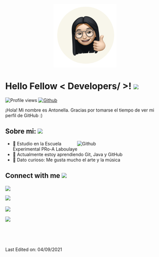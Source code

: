 <p align="center">
    <img width="200" src="https://github.com/Kathryn-Jie/Kathryn-Jie/blob/main/kathryn.png">
</p>

<h1> Hello Fellow < Developers/ >! <img src = "https://raw.githubusercontent.com/MartinHeinz/MartinHeinz/master/wave.gif" width = 30px> </h1>
<p align='center'>
</p>


![Profile views](https://visitor-badge.glitch.me/badge?page_id=Aditya664.Aditya664)
[![Github](https://img.shields.io/github/followers/Aditya664?label=Follow&style=social)](https://github.com/Aditya664)

<div size='20px'> ¡Hola! Mi nombre es Antonella. Gracias por tomarse el tiempo de ver mi perfil de GitHub :)
</div>

<h2> Sobre mi: <img src = "https://media0.giphy.com/media/KDDpcKigbfFpnejZs6/giphy.gif?cid=ecf05e47oy6f4zjs8g1qoiystc56cu7r9tb8a1fe76e05oty&rid=giphy.gif" width = 100px></h2>

<img width="55%" align="right" alt="Github" src="https://raw.githubusercontent.com/onimur/.github/master/.resources/git-header.svg" />

- 🌼 Estudio en la Escuela Experimental PRo-A Laboulaye 
- 🌼 Actualmente estoy aprendiendo Git, Java y GitHub
- 🌼 Dato curioso: Me gusta mucho el arte y la música 


<h2> Connect with me <img src='https://raw.githubusercontent.com/ShahriarShafin/ShahriarShafin/main/Assets/handshake.gif' width="100px"> </h2>
<a href = ''> <img width = '32px' align= 'center' src="https://raw.githubusercontent.com/rahulbanerjee26/githubAboutMeGenerator/main/icons/linked-in-alt.svg"/></a> 

<img src="https://raw.githubusercontent.com/Antonella-Rosales/main/instagram.png"/></a> 

<a href = 'https://www.instagram.com/antoorosales_'> <img width = '32px' align= 'center' src="https://img.shields.io/badge/Instagram-E4405F?style=for-the-badge&logo=instagram&logoColor=white"/></a> 

<a href = 'https://www.github.com/AntoRosaless'> <img width = '32px' align= 'center' src="https://raw.githubusercontent.com/rahulbanerjee26/githubAboutMeGenerator/main/icons/github.svg"/></a>
  
<br>
<br>
  <br>
 

Last Edited on: 04/09/2021
